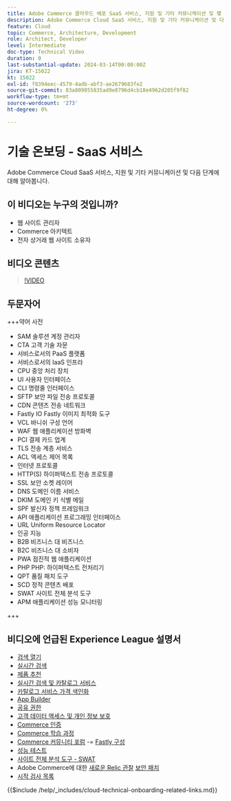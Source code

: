 ```yaml
---
title: Adobe Commerce 클라우드 배포 SaaS 서비스, 지원 및 기타 커뮤니케이션 및 몇 가지 다음 단계
description: Adobe Commerce Cloud SaaS 서비스, 지원 및 기타 커뮤니케이션 및 다음 단계에 대해 알아봅니다.
feature: Cloud
topic: Commerce, Architecture, Development
role: Architect, Developer
level: Intermediate
doc-type: Technical Video
duration: 0
last-substantial-update: 2024-03-14T00:00:00Z
jira: KT-15022
kt: 15022
exl-id: f8394eec-4579-4adb-abf3-ae2679683fe2
source-git-commit: 83a809855835ad9e8796d4cb18e4962d205f9f82
workflow-type: tm+mt
source-wordcount: '273'
ht-degree: 0%

---
```


# 기술 온보딩 - SaaS 서비스

Adobe Commerce Cloud SaaS 서비스, 지원 및 기타 커뮤니케이션 및 다음 단계에 대해 알아봅니다.

## 이 비디오는 누구의 것입니까?

- 웹 사이트 관리자
- Commerce 아키텍트
- 전자 상거래 웹 사이트 소유자

## 비디오 콘텐츠

>[!VIDEO](https://video.tv.adobe.com/v/3427902?learn=on&enablevpops)

## 두문자어

+++약어 사전

- SAM 솔루션 계정 관리자
- CTA 고객 기술 자문
- 서비스로서의 PaaS 플랫폼
- 서비스로서의 IaaS 인프라
- CPU 중앙 처리 장치
- UI 사용자 인터페이스
- CLI 명령줄 인터페이스
- SFTP 보안 파일 전송 프로토콜
- CDN 콘텐츠 전송 네트워크
- Fastly IO Fastly 이미지 최적화 도구
- VCL 바니쉬 구성 언어
- WAF 웹 애플리케이션 방화벽
- PCI 결제 카드 업계
- TLS 전송 계층 서비스
- ACL 액세스 제어 목록
- 인터넷 프로토콜
- HTTP(S) 하이퍼텍스트 전송 프로토콜
- SSL 보안 소켓 레이어
- DNS 도메인 이름 서비스
- DKIM 도메인 키 식별 메일
- SPF 발신자 정책 프레임워크
- API 애플리케이션 프로그래밍 인터페이스
- URL Uniform Resource Locator
- 인공 지능
- B2B 비즈니스 대 비즈니스
- B2C 비즈니스 대 소비자
- PWA 점진적 웹 애플리케이션
- PHP PHP: 하이퍼텍스트 전처리기
- QPT 품질 패치 도구
- SCD 정적 콘텐츠 배포
- SWAT 사이트 전체 분석 도구
- APM 애플리케이션 성능 모니터링

+++

## 비디오에 언급된 Experience League 설명서

- [검색 열기](https://experienceleague.adobe.com/docs/commerce-cloud-service/user-guide/configure/service/opensearch.html?lang=ko)
- [실시간 검색](https://experienceleague.adobe.com/docs/commerce-merchant-services/live-search/overview.html?lang=ko)
- [제품 추천](https://experienceleague.adobe.com/docs/commerce-merchant-services/product-recommendations/overview.html?lang=ko)
- [실시간 검색 및 카탈로그 서비스](https://experienceleague.adobe.com/docs/events/adobe-developers-live-recordings/2023/nov2023/nov-commerce/commerce-search-and-catalog-service.html?lang=ko)
- [카탈로그 서비스 가격 색인화](https://experienceleague.adobe.com/docs/commerce-merchant-services/price-indexer/price-indexing.html?lang=ko)
- [App Builder](https://experienceleague.adobe.com/docs/commerce-learn/tutorials/adobe-developer-app-builder/app-builder-technical-overview.html?lang=ko)
- [공유 권한](https://experienceleague.adobe.com/docs/commerce-operations/security-and-compliance/shared-responsibility.html?lang=ko)
- [고객 데이터 액세스 및 개인 정보 보호](https://experienceleague.adobe.com/docs/commerce-knowledge-base/kb/announcements/commerce-announcements/adobe-support-customer-data-access-and-privacy.html?lang=ko)
- [Commerce 인증](https://experienceleague.adobe.com/docs/certification/program/technical-certifications/ac/ac-overview.html?lang=ko)
- [Commerce 학습 과정](https://learning.adobe.com/catalog.html?products=Commerce)
- [Commerce 커뮤니티 포럼](https://community.magento.com/)
-= [Fastly 구성](https://experienceleague.adobe.com/docs/commerce-cloud-service/user-guide/cdn/setup-fastly/fastly-configuration.html?lang=ko)
- [성능 테스트](https://experienceleague.adobe.com/ko/docs/commerce-operations/implementation-playbook/best-practices/maintenance/backend-performance)
- [사이트 전체 분석 도구 - SWAT](https://experienceleague.adobe.com/docs/commerce-knowledge-base/kb/support-tools/site-wide-analysis-tool/swat-tool-overview.html?lang=ko&)
- Adobe Commerce에 대한 [새로운 Relic 관찰](https://experienceleague.adobe.com/docs/commerce-operations/tools/observation-for-adobe-commerce/intro.html?lang=ko)
  [보안 패치](https://experienceleague.adobe.com/docs/commerce-operations/release/notes/security-patches/overview.html?lang=ko)
- [시작 검사 목록](https://experienceleague.adobe.com/docs/commerce-cloud-service/user-guide/launch/checklist.html?lang=ko)

{{$include /help/_includes/cloud-technical-onboarding-related-links.md}}
